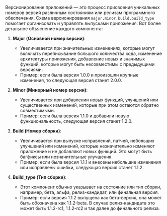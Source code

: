 Версионирование приложений — это процесс присвоения уникальных номеров версий различным состояниям или релизам программного обеспечения. Схема версионирования `major.minor.build.build_type` помогает организовать и управлять выпусками приложения. Вот более детальное объяснение каждого компонента:

1. **Major (Основной номер версии)**:
    
    - Увеличивается при значительных изменениях, которые могут включать переписывание большого количества кода, изменение архитектуры приложения, добавление новых и значимых функций, которые могут быть несовместимы с предыдущими версиями.
    - Пример: если была версия 1.0.0 и произошли крупные изменения, то следующая версия станет 2.0.0.
2. **Minor (Минорный номер версии)**:
    
    - Увеличивается при добавлении новых функций, улучшений или существенных изменений, которые при этом остаются обратно совместимыми.
    - Пример: если была версия 1.1.0 и добавили новую функциональность, следующая версия станет 1.2.0.
3. **Build (Номер сборки)**:
    
    - Увеличивается при выпуске исправлений, патчей, небольших улучшений или изменений, которые незначительно изменяют приложение и не добавляют новых функций. Это могут быть багфиксы или незначительные улучшения.
    - Пример: если была версия 1.1.1 и внесены небольшие изменения или исправлены ошибки, следующая версия станет 1.1.2.
4. **Build_type (Тип сборки)**:
    
    - Этот компонент обычно указывает на состояние или тип сборки, например, бета, альфа, релиз-кандидат, или финальная версия.
    - Пример: если версия 1.1.2 выпущена как бета-версия, она может быть обозначена как 1.1.2-beta. В случае релиз-кандидата это может быть 1.1.2-rc1, 1.1.2-rc2 и так далее до финального релиза.